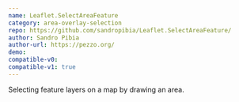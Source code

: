 ```yaml
---
name: Leaflet.SelectAreaFeature
category: area-overlay-selection
repo: https://github.com/sandropibia/Leaflet.SelectAreaFeature/
author: Sandro Pibia
author-url: https://pezzo.org/
demo: 
compatible-v0:
compatible-v1: true
---
```


Selecting feature layers on a map by drawing an area.
